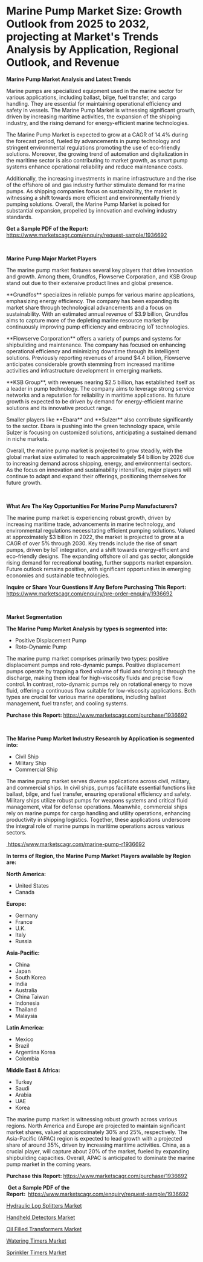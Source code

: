 <p><h1>Marine Pump Market Size: Growth Outlook from 2025 to 2032, projecting at Market's Trends Analysis by Application, Regional Outlook, and Revenue</h1></p><p><strong>Marine Pump Market Analysis and Latest Trends</strong></p>
<p><p>Marine pumps are specialized equipment used in the marine sector for various applications, including ballast, bilge, fuel transfer, and cargo handling. They are essential for maintaining operational efficiency and safety in vessels. The Marine Pump Market is witnessing significant growth, driven by increasing maritime activities, the expansion of the shipping industry, and the rising demand for energy-efficient marine technologies.</p><p>The Marine Pump Market is expected to grow at a CAGR of 14.4% during the forecast period, fueled by advancements in pump technology and stringent environmental regulations promoting the use of eco-friendly solutions. Moreover, the growing trend of automation and digitalization in the maritime sector is also contributing to market growth, as smart pump systems enhance operational reliability and reduce maintenance costs.</p><p>Additionally, the increasing investments in marine infrastructure and the rise of the offshore oil and gas industry further stimulate demand for marine pumps. As shipping companies focus on sustainability, the market is witnessing a shift towards more efficient and environmentally friendly pumping solutions. Overall, the Marine Pump Market is poised for substantial expansion, propelled by innovation and evolving industry standards.</p></p>
<p><strong>Get a Sample PDF of the Report:&nbsp;</strong> <a href="https://www.marketscagr.com/enquiry/request-sample/1936692?utm_campaign=2529&utm_medium=2&utm_source=Github&utm_content=ia&utm_term=11042025&utm_id=marine-pump">https://www.marketscagr.com/enquiry/request-sample/1936692</a></p>
<p>&nbsp;</p>
<p><strong>Marine Pump Major Market Players</strong></p>
<p><p>The marine pump market features several key players that drive innovation and growth. Among them, Grundfos, Flowserve Corporation, and KSB Group stand out due to their extensive product lines and global presence.</p><p>**Grundfos** specializes in reliable pumps for various marine applications, emphasizing energy efficiency. The company has been expanding its market share through technological advancements and a focus on sustainability. With an estimated annual revenue of $3.9 billion, Grundfos aims to capture more of the depleting marine resource market by continuously improving pump efficiency and embracing IoT technologies.</p><p>**Flowserve Corporation** offers a variety of pumps and systems for shipbuilding and maintenance. The company has focused on enhancing operational efficiency and minimizing downtime through its intelligent solutions. Previously reporting revenues of around $4.4 billion, Flowserve anticipates considerable growth stemming from increased maritime activities and infrastructure development in emerging markets.</p><p>**KSB Group**, with revenues nearing $2.5 billion, has established itself as a leader in pump technology. The company aims to leverage strong service networks and a reputation for reliability in maritime applications. Its future growth is expected to be driven by demand for energy-efficient marine solutions and its innovative product range.</p><p>Smaller players like **Ebara** and **Sulzer** also contribute significantly to the sector. Ebara is pushing into the green technology space, while Sulzer is focusing on customized solutions, anticipating a sustained demand in niche markets. </p><p>Overall, the marine pump market is projected to grow steadily, with the global market size estimated to reach approximately $4 billion by 2026 due to increasing demand across shipping, energy, and environmental sectors. As the focus on innovation and sustainability intensifies, major players will continue to adapt and expand their offerings, positioning themselves for future growth.</p></p>
<p>&nbsp;</p>
<p><strong>What Are The Key Opportunities For Marine Pump Manufacturers?</strong></p>
<p><p>The marine pump market is experiencing robust growth, driven by increasing maritime trade, advancements in marine technology, and environmental regulations necessitating efficient pumping solutions. Valued at approximately $3 billion in 2022, the market is projected to grow at a CAGR of over 5% through 2030. Key trends include the rise of smart pumps, driven by IoT integration, and a shift towards energy-efficient and eco-friendly designs. The expanding offshore oil and gas sector, alongside rising demand for recreational boating, further supports market expansion. Future outlook remains positive, with significant opportunities in emerging economies and sustainable technologies.</p></p>
<p><strong>Inquire or Share Your Questions If Any Before Purchasing This Report:</strong> <a href="https://www.marketscagr.com/enquiry/pre-order-enquiry/1936692?utm_campaign=2529&utm_medium=2&utm_source=Github&utm_content=ia&utm_term=11042025&utm_id=marine-pump">https://www.marketscagr.com/enquiry/pre-order-enquiry/1936692</a></p>
<p>&nbsp;</p>
<p><strong>Market Segmentation</strong></p>
<p><strong>The Marine Pump Market Analysis by types is segmented into:</strong></p>
<p><ul><li>Positive Displacement Pump</li><li>Roto-Dynamic Pump</li></ul></p>
<p><p>The marine pump market comprises primarily two types: positive displacement pumps and roto-dynamic pumps. Positive displacement pumps operate by trapping a fixed volume of fluid and forcing it through the discharge, making them ideal for high-viscosity fluids and precise flow control. In contrast, roto-dynamic pumps rely on rotational energy to move fluid, offering a continuous flow suitable for low-viscosity applications. Both types are crucial for various marine operations, including ballast management, fuel transfer, and cooling systems.</p></p>
<p><strong>Purchase this Report:&nbsp;</strong><a href="https://www.marketscagr.com/purchase/1936692?utm_campaign=2529&utm_medium=2&utm_source=Github&utm_content=ia&utm_term=11042025&utm_id=marine-pump">https://www.marketscagr.com/purchase/1936692</a></p>
<p>&nbsp;</p>
<p><strong>The Marine Pump Market Industry Research by Application is segmented into:</strong></p>
<p><ul><li>Civil Ship</li><li>Military Ship</li><li>Commercial Ship</li></ul></p>
<p><p>The marine pump market serves diverse applications across civil, military, and commercial ships. In civil ships, pumps facilitate essential functions like ballast, bilge, and fuel transfer, ensuring operational efficiency and safety. Military ships utilize robust pumps for weapons systems and critical fluid management, vital for defense operations. Meanwhile, commercial ships rely on marine pumps for cargo handling and utility operations, enhancing productivity in shipping logistics. Together, these applications underscore the integral role of marine pumps in maritime operations across various sectors.</p></p>
<p><a href="https://www.marketscagr.com/marine-pump-r1936692?utm_campaign=2529&utm_medium=2&utm_source=Github&utm_content=ia&utm_term=11042025&utm_id=marine-pump">&nbsp;https://www.marketscagr.com/marine-pump-r1936692</a></p>
<p><strong>In terms of Region, the Marine Pump Market Players available by Region are:</strong></p>
<p>
    <p> <strong> North America: </strong>
        <ul>
            <li>United States</li>
            <li>Canada</li>
        </ul>
        </p> 
    <p> <strong> Europe: </strong>
        <ul>
            <li>Germany</li>
            <li>France</li>
            <li>U.K.</li>
            <li>Italy</li>
            <li>Russia</li>
        </ul>
        </p> 
    <p> <strong> Asia-Pacific: </strong>
        <ul>
            <li>China</li>
            <li>Japan</li>
            <li>South Korea</li>
            <li>India</li>
            <li>Australia</li>
            <li>China Taiwan</li>
            <li>Indonesia</li>
            <li>Thailand</li>
            <li>Malaysia</li>
        </ul>
        </p> 
    <p> <strong> Latin America: </strong>
        <ul>
            <li>Mexico</li>
            <li>Brazil</li>
            <li>Argentina Korea</li>
            <li>Colombia</li>
        </ul>
        </p> 
    <p> <strong> Middle East & Africa: </strong>
        <ul>
            <li>Turkey</li>
            <li>Saudi</li>
            <li>Arabia</li>
            <li>UAE</li>
            <li>Korea</li>
        </ul>
    </p>
    </p>
<p><p>The marine pump market is witnessing robust growth across various regions. North America and Europe are projected to maintain significant market shares, valued at approximately 30% and 25%, respectively. The Asia-Pacific (APAC) region is expected to lead growth with a projected share of around 35%, driven by increasing maritime activities. China, as a crucial player, will capture about 20% of the market, fueled by expanding shipbuilding capacities. Overall, APAC is anticipated to dominate the marine pump market in the coming years.</p></p>
<p><strong>Purchase this Report: </strong><a href="https://www.marketscagr.com/purchase/1936692?utm_campaign=2529&utm_medium=2&utm_source=Github&utm_content=ia&utm_term=11042025&utm_id=marine-pump">https://www.marketscagr.com/purchase/1936692</a></p>
<p>&nbsp;<strong>Get a Sample PDF of the Report:&nbsp;&nbsp;</strong><a href="https://www.marketscagr.com/enquiry/request-sample/1936692?utm_campaign=2529&utm_medium=2&utm_source=Github&utm_content=ia&utm_term=11042025&utm_id=marine-pump">https://www.marketscagr.com/enquiry/request-sample/1936692</a></p>
<p><strong></strong></p>
<p><p><a href="https://github.com/lonanweaseh4/Market-Research-Report-List-1/blob/main/hydraulic-log-splitters-market.md?utm_campaign=2529&utm_medium=2&utm_source=Github&utm_content=ia&utm_term=11042025&utm_id=marine-pump">Hydraulic Log Splitters Market</a></p><p><a href="https://github.com/negrocybul4w/Market-Research-Report-List-1/blob/main/handheld-detectors-market.md?utm_campaign=2529&utm_medium=2&utm_source=Github&utm_content=ia&utm_term=11042025&utm_id=marine-pump">Handheld Detectors Market</a></p><p><a href="https://github.com/djoeamakeh/Market-Research-Report-List-1/blob/main/oil-filled-transformers-market.md?utm_campaign=2529&utm_medium=2&utm_source=Github&utm_content=ia&utm_term=11042025&utm_id=marine-pump">Oil Filled Transformers Market</a></p><p><a href="https://github.com/tigoryemm/Market-Research-Report-List-1/blob/main/watering-timers-market.md?utm_campaign=2529&utm_medium=2&utm_source=Github&utm_content=ia&utm_term=11042025&utm_id=marine-pump">Watering Timers Market</a></p><p><a href="https://github.com/landtmman/Market-Research-Report-List-1/blob/main/sprinkler-timers-market.md?utm_campaign=2529&utm_medium=2&utm_source=Github&utm_content=ia&utm_term=11042025&utm_id=marine-pump">Sprinkler Timers Market</a></p></p>